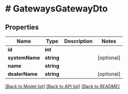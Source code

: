 # # GatewaysGatewayDto

## Properties

Name | Type | Description | Notes
------------ | ------------- | ------------- | -------------
**id** | **int** |  |
**systemName** | **string** |  | [optional]
**name** | **string** |  |
**dealerName** | **string** |  | [optional]

[[Back to Model list]](../../README.md#models) [[Back to API list]](../../README.md#endpoints) [[Back to README]](../../README.md)
